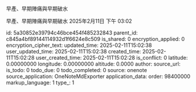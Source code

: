 早產、早期陣痛與早期破水

早產、早期陣痛與早期破水
2025年2月11日
下午 03:02


id: 5a30852e39794c46bce454f485232843
parent_id: c845a4bf89144114932d1f6624e8c509
is_shared: 0
encryption_applied: 0
encryption_cipher_text: 
updated_time: 2025-02-11T15:02:38
user_updated_time: 2025-02-11T15:02:38
created_time: 2025-02-11T15:02:28
user_created_time: 2025-02-11T15:02:28
is_conflict: 0
latitude: 0.00000000
longitude: 0.00000000
altitude: 0.0000
author: 
source_url: 
is_todo: 0
todo_due: 0
todo_completed: 0
source: onenote
source_application: OneNoteMdExporter
application_data: 
order: 98400000
markup_language: 1
type_: 1